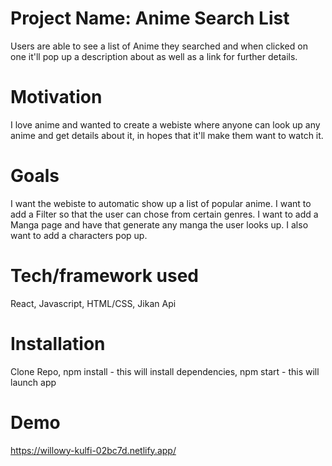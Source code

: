 # Project Name: Anime Search List

Users are able to see a list of Anime they searched and when clicked on one it'll pop up a description about as well as a link for further details.

# Motivation

I love anime and wanted to create a webiste where anyone can look up any anime and get details about it, in hopes that it'll make them want to watch it.

# Goals

I want the webiste to automatic show up a list of popular anime.
I want to add a Filter so that the user can chose from certain genres.
I want to add a Manga page and have that generate any manga the user looks up.
I also want to add a characters pop up.

# Tech/framework used

React, Javascript, HTML/CSS, Jikan Api

# Installation

Clone Repo,
npm install - this will install dependencies,
npm start - this will launch app

# Demo

https://willowy-kulfi-02bc7d.netlify.app/
